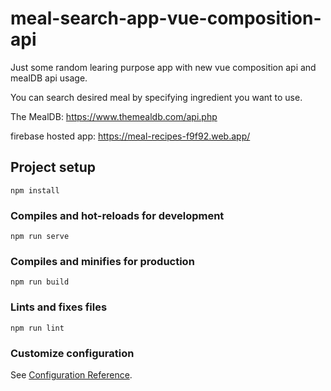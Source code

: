 # meal-search-app-vue-composition-api

Just some random learing purpose app with new vue composition api and mealDB api usage.

You can search desired meal by specifying ingredient you want to use.

The MealDB: https://www.themealdb.com/api.php

firebase hosted app: https://meal-recipes-f9f92.web.app/
## Project setup
```
npm install
```

### Compiles and hot-reloads for development
```
npm run serve
```

### Compiles and minifies for production
```
npm run build
```

### Lints and fixes files
```
npm run lint
```

### Customize configuration
See [Configuration Reference](https://cli.vuejs.org/config/).
